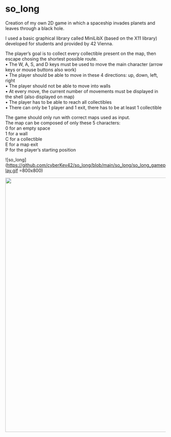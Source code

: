 # so_long

Creation of my own 2D game in which a spaceship invades planets and leaves through a black hole.

I used a basic graphical library called MiniLibX (based on the X11 library) developed for students and provided by 42 Vienna.

The player’s goal is to collect every collectible present on the map, then escape chosing the shortest possible route.  
• The W, A, S, and D keys must be used to move the main character (arrow keys or mouse buttons also work)  
• The player should be able to move in these 4 directions: up, down, left, right  
• The player should not be able to move into walls  
• At every move, the current number of movements must be displayed in the shell (also displayed on map)  
• The player has to be able to reach all collectibles  
• There can only be 1 player and 1 exit, there has to be at least 1 collectible  

The game should only run with correct maps used as input.  
The map can be composed of only these 5 characters:  
0 for an empty space  
1 for a wall  
C for a collectible  
E for a map exit  
P for the player’s starting position  

![so_long](https://github.com/cyberKev42/so_long/blob/main/so_long/so_long_gameplay.gif =800x800)

<img src="https://github.com/cyberKev42/so_long/blob/main/so_long/so_long_gameplay.gif" width="800" height="800"/>
